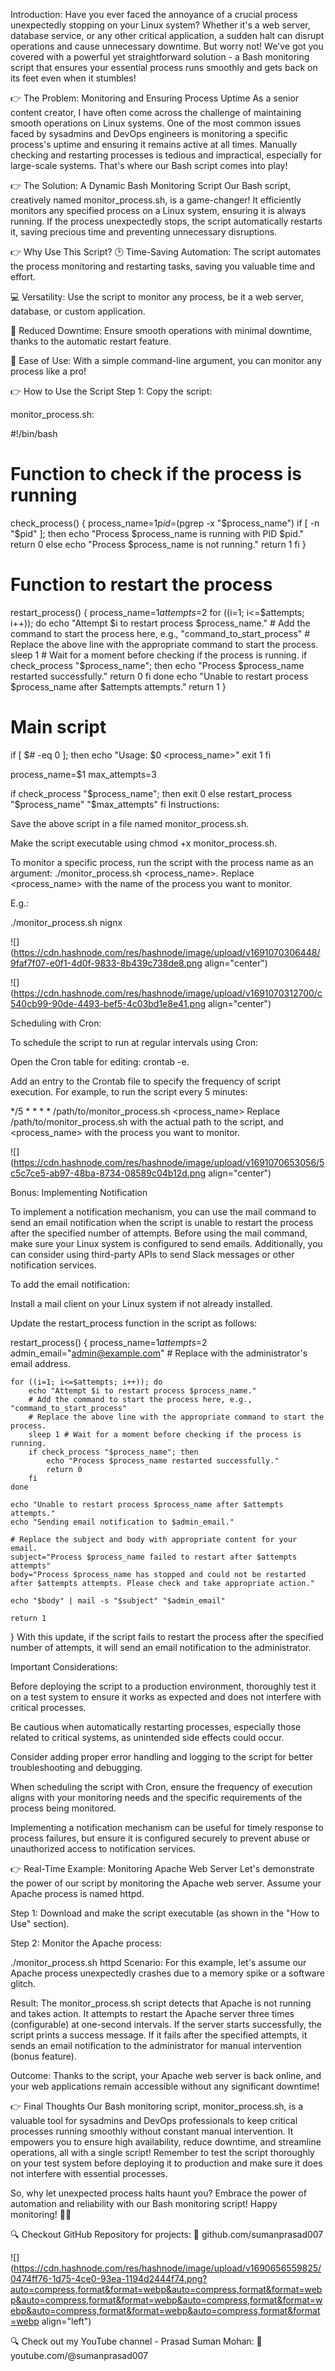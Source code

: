 Introduction:
Have you ever faced the annoyance of a crucial process unexpectedly stopping on your Linux system? Whether it's a web server, database service, or any other critical application, a sudden halt can disrupt operations and cause unnecessary downtime. But worry not! We've got you covered with a powerful yet straightforward solution - a Bash monitoring script that ensures your essential process runs smoothly and gets back on its feet even when it stumbles!

👉 The Problem: Monitoring and Ensuring Process Uptime
As a senior content creator, I have often come across the challenge of maintaining smooth operations on Linux systems. One of the most common issues faced by sysadmins and DevOps engineers is monitoring a specific process's uptime and ensuring it remains active at all times. Manually checking and restarting processes is tedious and impractical, especially for large-scale systems. That's where our Bash script comes into play!

👉 The Solution: A Dynamic Bash Monitoring Script
Our Bash script, creatively named monitor_process.sh, is a game-changer! It efficiently monitors any specified process on a Linux system, ensuring it is always running. If the process unexpectedly stops, the script automatically restarts it, saving precious time and preventing unnecessary disruptions.

👉 Why Use This Script?
🕑 Time-Saving Automation: The script automates the process monitoring and restarting tasks, saving you valuable time and effort.

💻 Versatility: Use the script to monitor any process, be it a web server, database, or custom application.

🚀 Reduced Downtime: Ensure smooth operations with minimal downtime, thanks to the automatic restart feature.

🔧 Ease of Use: With a simple command-line argument, you can monitor any process like a pro!

👉 How to Use the Script
Step 1: Copy the script:

monitor_process.sh:

#!/bin/bash

# Function to check if the process is running
check_process() {
    process_name=$1
    pid=$(pgrep -x "$process_name")
    if [ -n "$pid" ]; then
        echo "Process $process_name is running with PID $pid."
        return 0
    else
        echo "Process $process_name is not running."
        return 1
    fi
}

# Function to restart the process
restart_process() {
    process_name=$1
    attempts=$2
    for ((i=1; i<=$attempts; i++)); do
        echo "Attempt $i to restart process $process_name."
        # Add the command to start the process here, e.g., "command_to_start_process"
        # Replace the above line with the appropriate command to start the process.
        sleep 1 # Wait for a moment before checking if the process is running.
        if check_process "$process_name"; then
            echo "Process $process_name restarted successfully."
            return 0
        fi
    done
    echo "Unable to restart process $process_name after $attempts attempts."
    return 1
}

# Main script
if [ $# -eq 0 ]; then
    echo "Usage: $0 <process_name>"
    exit 1
fi

process_name=$1
max_attempts=3

if check_process "$process_name"; then
    exit 0
else
    restart_process "$process_name" "$max_attempts"
fi
Instructions:

Save the above script in a file named monitor_process.sh.

Make the script executable using chmod +x monitor_process.sh.

To monitor a specific process, run the script with the process name as an argument: ./monitor_process.sh <process_name>. Replace <process_name> with the name of the process you want to monitor.

E.g.:

./monitor_process.sh nignx

![](https://cdn.hashnode.com/res/hashnode/image/upload/v1691070306448/9faf7f07-e0f1-4d0f-9833-8b439c738de8.png align="center")

![](https://cdn.hashnode.com/res/hashnode/image/upload/v1691070312700/c540cb99-90de-4493-bef5-4c03bd1e8e41.png align="center")

Scheduling with Cron:

To schedule the script to run at regular intervals using Cron:

Open the Cron table for editing: crontab -e.

Add an entry to the Crontab file to specify the frequency of script execution. For example, to run the script every 5 minutes:

*/5 * * * * /path/to/monitor_process.sh <process_name>
Replace /path/to/monitor_process.sh with the actual path to the script, and <process_name> with the process you want to monitor.

![](https://cdn.hashnode.com/res/hashnode/image/upload/v1691070653056/5c5c7ce5-ab97-48ba-8734-08589c04b12d.png align="center")

Bonus: Implementing Notification

To implement a notification mechanism, you can use the mail command to send an email notification when the script is unable to restart the process after the specified number of attempts. Before using the mail command, make sure your Linux system is configured to send emails. Additionally, you can consider using third-party APIs to send Slack messages or other notification services.

To add the email notification:

Install a mail client on your Linux system if not already installed.

Update the restart_process function in the script as follows:

restart_process() {
    process_name=$1
    attempts=$2
    admin_email="admin@example.com"  # Replace with the administrator's email address.

    for ((i=1; i<=$attempts; i++)); do
        echo "Attempt $i to restart process $process_name."
        # Add the command to start the process here, e.g., "command_to_start_process"
        # Replace the above line with the appropriate command to start the process.
        sleep 1 # Wait for a moment before checking if the process is running.
        if check_process "$process_name"; then
            echo "Process $process_name restarted successfully."
            return 0
        fi
    done

    echo "Unable to restart process $process_name after $attempts attempts."
    echo "Sending email notification to $admin_email."

    # Replace the subject and body with appropriate content for your email.
    subject="Process $process_name failed to restart after $attempts attempts"
    body="Process $process_name has stopped and could not be restarted after $attempts attempts. Please check and take appropriate action."

    echo "$body" | mail -s "$subject" "$admin_email"

    return 1
}
With this update, if the script fails to restart the process after the specified number of attempts, it will send an email notification to the administrator.

Important Considerations:

Before deploying the script to a production environment, thoroughly test it on a test system to ensure it works as expected and does not interfere with critical processes.

Be cautious when automatically restarting processes, especially those related to critical systems, as unintended side effects could occur.

Consider adding proper error handling and logging to the script for better troubleshooting and debugging.

When scheduling the script with Cron, ensure the frequency of execution aligns with your monitoring needs and the specific requirements of the process being monitored.

Implementing a notification mechanism can be useful for timely response to process failures, but ensure it is configured securely to prevent abuse or unauthorized access to notification services.

👉 Real-Time Example: Monitoring Apache Web Server
Let's demonstrate the power of our script by monitoring the Apache web server. Assume your Apache process is named httpd.

Step 1: Download and make the script executable (as shown in the "How to Use" section).

Step 2: Monitor the Apache process:

./monitor_process.sh httpd
Scenario: For this example, let's assume our Apache process unexpectedly crashes due to a memory spike or a software glitch.

Result: The monitor_process.sh script detects that Apache is not running and takes action. It attempts to restart the Apache server three times (configurable) at one-second intervals. If the server starts successfully, the script prints a success message. If it fails after the specified attempts, it sends an email notification to the administrator for manual intervention (bonus feature).

Outcome: Thanks to the script, your Apache web server is back online, and your web applications remain accessible without any significant downtime!

👉 Final Thoughts
Our Bash monitoring script, monitor_process.sh, is a valuable tool for sysadmins and DevOps professionals to keep critical processes running smoothly without constant manual intervention. It empowers you to ensure high availability, reduce downtime, and streamline operations, all with a single script! Remember to test the script thoroughly on your test system before deploying it to production and make sure it does not interfere with essential processes.

So, why let unexpected process halts haunt you? Embrace the power of automation and reliability with our Bash monitoring script! Happy monitoring! 🌟🚀

🔍 Checkout GitHub Repository for projects:
🔗 github.com/sumanprasad007

![](https://cdn.hashnode.com/res/hashnode/image/upload/v1690656559825/0474ff76-1d75-4ce0-93ea-1194d2444f74.png?auto=compress,format&format=webp&auto=compress,format&format=webp&auto=compress,format&format=webp&auto=compress,format&format=webp&auto=compress,format&format=webp&auto=compress,format&format=webp align="left")

🔍 Check out my YouTube channel - Prasad Suman Mohan:
🔗 youtube.com/@sumanprasad007
